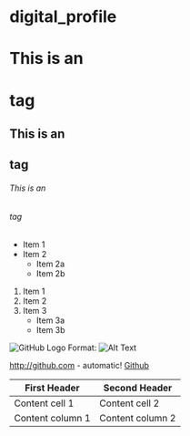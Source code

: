 # digital_profile
# This is an <h1> tag
## This is an <h2> tag
###### This is an <h6> tag
  
  * Item 1
  * Item 2
    * Item 2a
    * Item 2b

1. Item 1
2. Item 2
3. Item 3
   * Item 3a
   * Item 3b

![GitHub Logo](/images/logo.png)
Format: ![Alt Text](url)

http://github.com - automatic!
[Github](http://github.com)

First Header | Second Header
------------ | -------------
Content cell 1 | Content cell 2
Content column 1 | Content column 2

 
